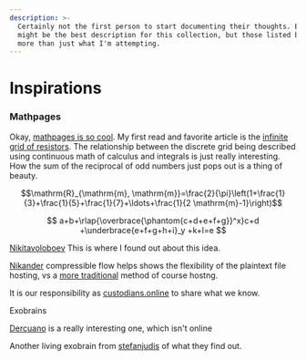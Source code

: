 ```yaml
---
description: >-
  Certainly not the first person to start documenting their thoughts. Exobrains
  might be the best description for this collection, but those listed below has
  more than just what I'm attempting.
---
```


# Inspirations

### Mathpages

Okay, [mathpages is so cool](https://www.mathpages.com/home/). My first read and favorite article is the [infinite grid of resistors](https://www.mathpages.com/home/kmath668/kmath668.htm). The relationship between the discrete grid being described using continuous math of calculus and integrals is just really interesting. How the sum of the reciprocal of odd numbers just pops out is a thing of beauty. 

 $$\mathrm{R}_{\mathrm{m}, \mathrm{m}}=\frac{2}{\pi}\left(1+\frac{1}{3}+\frac{1}{5}+\frac{1}{7}+\ldots+\frac{1}{2 \mathrm{m}-1}\right)$$ 

$$
a+b+\rlap{\overbrace{\phantom{c+d+e+f+g}}^x}c+d   +\underbrace{e+f+g+h+i}_y +k+l=e
$$



[Nikitavoloboev](https://wiki.nikitavoloboev.xyz/) This is where I found out about this idea. 

[Nikander](https://nikander.github.io/compflow/Archives/CourseDetails.html#Assignments) compressible flow helps shows the flexibility of the plaintext file hosting, vs a [more traditional](http://web.cecs.pdx.edu/~gerry/class/ME449/) method of course hostng. 

It is our responsibility as [custodians.online](http://custodians.online/) to share what we know. 

Exobrains 

[Dercuano](https://gitlab.com/kragen/dercuano/-/tree/master) is a really interesting one, which isn't online 

Another living exobrain from [stefanjudis](https://www.stefanjudis.com/today-i-learned/) of what they find out. 




